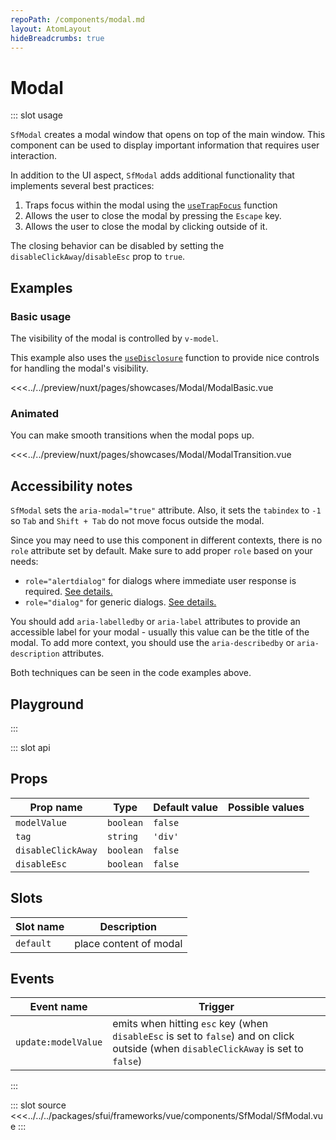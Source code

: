 ```yaml
---
repoPath: /components/modal.md
layout: AtomLayout
hideBreadcrumbs: true
---
```

# Modal

::: slot usage

`SfModal` creates a modal window that opens on top of the main window. This component can be used to display important information that requires user interaction.

In addition to the UI aspect, `SfModal` adds additional functionality that implements several best practices:

1. Traps focus within the modal using the [`useTrapFocus`](../hooks/useTrapFocus.html) function
2. Allows the user to close the modal by pressing the `Escape` key.
3. Allows the user to close the modal by clicking outside of it.

The closing behavior can be disabled by setting the `disableClickAway`/`disableEsc` prop to `true`.

## Examples

### Basic usage

The visibility of the modal is controlled by `v-model`.

This example also uses the [`useDisclosure`](../hooks/useDisclosure.html) function to provide nice controls for handling the modal's visibility.

<Showcase showcase-name="Modal/ModalBasic" style="min-height:400px">

<<<../../preview/nuxt/pages/showcases/Modal/ModalBasic.vue

</Showcase>

### Animated

You can make smooth transitions when the modal pops up.

<Showcase showcase-name="Modal/ModalTransition" style="min-height:400px">

<<<../../preview/nuxt/pages/showcases/Modal/ModalTransition.vue

</Showcase>

## Accessibility notes

`SfModal` sets the `aria-modal="true"` attribute. Also, it sets the `tabindex` to `-1` so `Tab` and `Shift + Tab` do not move focus outside the modal.

Since you may need to use this component in different contexts, there is no `role` attribute set by default. Make sure to add proper `role` based on your needs:

- `role="alertdialog"` for dialogs where immediate user response is required. [See details.](https://developer.mozilla.org/en-US/docs/Web/Accessibility/ARIA/Roles/alertdialog_role)
- `role="dialog"` for generic dialogs. [See details.](https://developer.mozilla.org/en-US/docs/Web/Accessibility/ARIA/Roles/dialog_role)

You should add `aria-labelledby` or `aria-label` attributes to provide an accessible label for your modal - usually this value can be the title of the modal. To add more context, you should use the `aria-describedby` or `aria-description` attributes.

Both techniques can be seen in the code examples above.

## Playground

<Generate style="height: 600px"/>

:::

::: slot api

## Props

| Prop name             | Type                       | Default value | Possible values                        |
|-----------------------|----------------------------|---------------|----------------------------------------|
| `modelValue`            | `boolean`                    | `false`         |                                        |
| `tag`                   | `string`                     | `'div'`         |                                        |
|  `disableClickAway`     | `boolean`                    | `false`        |                                        |
|  `disableEsc`           |  `boolean`                   | `false`        |                                        |

## Slots

| Slot name | Description             |
| --------- | ----------------------- |
| `default`   | place content of modal |

## Events

| Event name        | Trigger                        |
| ----------------- | ------------------------------ |
| `update:modelValue` | emits when hitting `esc` key (when `disableEsc` is set to `false`) and on click outside (when `disableClickAway` is set to `false`) |
:::

::: slot source
<SourceCode>
<<<../../../packages/sfui/frameworks/vue/components/SfModal/SfModal.vue
</SourceCode>
:::
